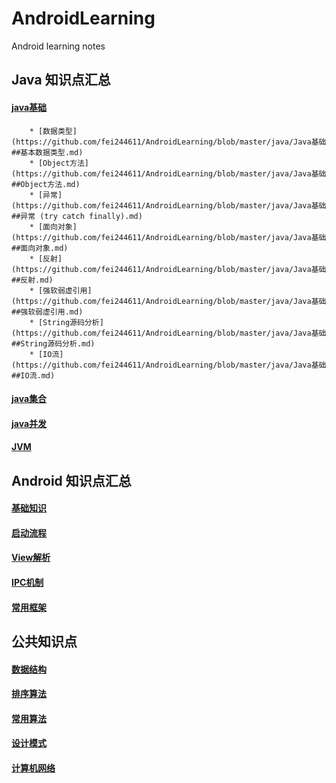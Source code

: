 # AndroidLearning
Android learning notes

## Java 知识点汇总

  #### [java基础](https://github.com/fei244611/AndroidLearning/blob/master/java/Java基础.md)
        * [数据类型](https://github.com/fei244611/AndroidLearning/blob/master/java/Java基础##基本数据类型.md)
        * [Object方法](https://github.com/fei244611/AndroidLearning/blob/master/java/Java基础##Object方法.md)
        * [异常](https://github.com/fei244611/AndroidLearning/blob/master/java/Java基础##异常 (try catch finally).md)
        * [面向对象](https://github.com/fei244611/AndroidLearning/blob/master/java/Java基础##面向对象.md)
        * [反射](https://github.com/fei244611/AndroidLearning/blob/master/java/Java基础##反射.md)
        * [强软弱虚引用](https://github.com/fei244611/AndroidLearning/blob/master/java/Java基础##强软弱虚引用.md)
        * [String源码分析](https://github.com/fei244611/AndroidLearning/blob/master/java/Java基础##String源码分析.md)
        * [IO流](https://github.com/fei244611/AndroidLearning/blob/master/java/Java基础##IO流.md)

  #### [java集合](https://github.com/fei244611/AndroidLearning/blob/master/java/Java集合.md)
  
  #### [java并发](https://github.com/fei244611/AndroidLearning/blob/master/java/java并发.md)
  
  #### [JVM](https://github.com/fei244611/AndroidLearning/blob/master/java/JVM.md)
  
  
## Android 知识点汇总

#### [基础知识](https://github.com/fei244611/AndroidLearning/blob/master/android/Android%20基础知识.md)

#### [启动流程](https://github.com/fei244611/AndroidLearning/blob/master/android/Android启动流程.md)

#### [View解析](https://github.com/fei244611/AndroidLearning/blob/master/android/Android%20View机制.md)

#### [IPC机制](https://github.com/fei244611/AndroidLearning/blob/master/android/Android%20IPC.md)

#### [常用框架](https://github.com/fei244611/AndroidLearning/blob/master/android/Android%20框架.md)


## 公共知识点

#### [数据结构](https://github.com/fei244611/AndroidLearning/blob/master/common/数据结构.md)

#### [排序算法](https://github.com/fei244611/AndroidLearning/blob/master/common/排序算法.md)

#### [常用算法](https://github.com/fei244611/AndroidLearning/blob/master/common/常用算法.md)

#### [设计模式](https://github.com/fei244611/AndroidLearning/blob/master/common/设计模式.md)

#### [计算机网络](https://github.com/fei244611/AndroidLearning/blob/master/common/网络.md)
  
